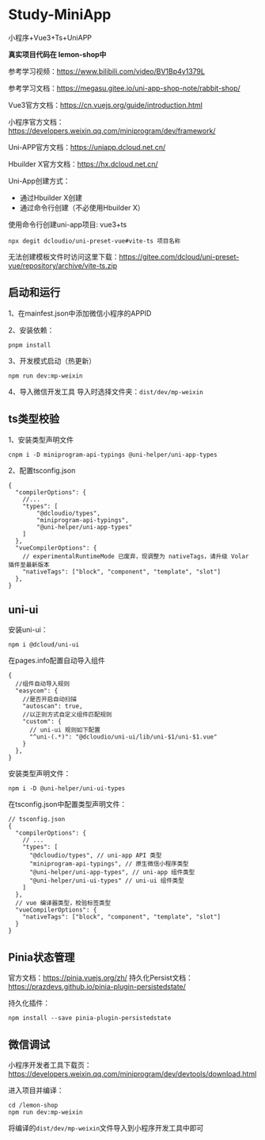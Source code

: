 # Study-MiniApp
小程序+Vue3+Ts+UniAPP

**真实项目代码在 lemon-shop中**

参考学习视频：https://www.bilibili.com/video/BV1Bp4y1379L

参考学习文档：https://megasu.gitee.io/uni-app-shop-note/rabbit-shop/


Vue3官方文档：https://cn.vuejs.org/guide/introduction.html

小程序官方文档：https://developers.weixin.qq.com/miniprogram/dev/framework/

Uni-APP官方文档：https://uniapp.dcloud.net.cn/

Hbuilder X官方文档：https://hx.dcloud.net.cn/

Uni-App创建方式：

- 通过Hbuilder X创建
- 通过命令行创建（不必使用Hbuilder X）

使用命令行创建uni-app项目: vue3+ts

```shell
npx degit dcloudio/uni-preset-vue#vite-ts 项目名称
```
无法创建模板文件时访问这里下载：https://gitee.com/dcloud/uni-preset-vue/repository/archive/vite-ts.zip

## 启动和运行

1、在mainfest.json中添加微信小程序的APPID

2、安装依赖：
```shell
pnpm install 
```

3、开发模式启动（热更新）
```shell
npm run dev:mp-weixin
```

4、导入微信开发工具
导入时选择文件夹：`dist/dev/mp-weixin`

## ts类型校验

1、安装类型声明文件
```shell
cnpm i -D miniprogram-api-typings @uni-helper/uni-app-types
```

2、配置tsconfig.json
```jsonc
{
  "compilerOptions": {
    //...
    "types": [
        "@dcloudio/types", 
        "miniprogram-api-typings", 
        "@uni-helper/uni-app-types"
    ]
  },
  "vueCompilerOptions": {
    // experimentalRuntimeMode 已废弃，现调整为 nativeTags，请升级 Volar 插件至最新版本
    "nativeTags": ["block", "component", "template", "slot"]
  },
}
```

## uni-ui

安装uni-ui：
```shell
npm i @dcloud/uni-ui
```

在pages.info配置自动导入组件
```jsonc
{
  //组件自动导入规则
  "easycom": {
    //是否开启自动扫描
    "autoscan": true,
    //以正则方式自定义组件匹配规则
    "custom": {
      // uni-ui 规则如下配置
      "^uni-(.*)": "@dcloudio/uni-ui/lib/uni-$1/uni-$1.vue"
    }
  },
}
```

安装类型声明文件：
```shell
npm i -D @uni-helper/uni-ui-types
```

在tsconfig.json中配置类型声明文件：
```jsonc
// tsconfig.json
{
  "compilerOptions": {
    // ...
    "types": [
      "@dcloudio/types", // uni-app API 类型
      "miniprogram-api-typings", // 原生微信小程序类型
      "@uni-helper/uni-app-types", // uni-app 组件类型
      "@uni-helper/uni-ui-types" // uni-ui 组件类型  
    ]
  },
  // vue 编译器类型，校验标签类型
  "vueCompilerOptions": {
    "nativeTags": ["block", "component", "template", "slot"]
  }
}
```


## Pinia状态管理

官方文档：https://pinia.vuejs.org/zh/
持久化Persist文档：https://prazdevs.github.io/pinia-plugin-persistedstate/

持久化插件：
```shell
npm install --save pinia-plugin-persistedstate
```

## 微信调试

小程序开发者工具下载页：https://developers.weixin.qq.com/miniprogram/dev/devtools/download.html

进入项目并编译：
```shell
cd /lemon-shop
npm run dev:mp-weixin
```

将编译的`dist/dev/mp-weixin`文件导入到小程序开发工具中即可